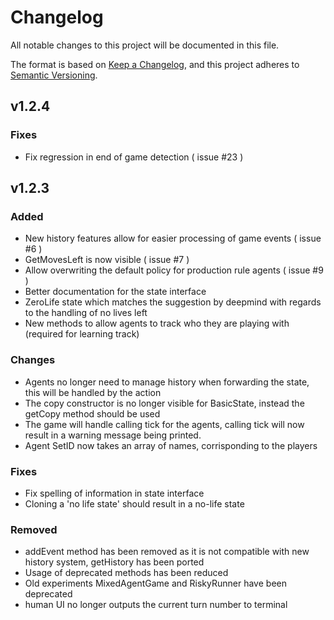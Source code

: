 # Changelog

All notable changes to this project will be documented in this file.

The format is based on [Keep a Changelog](https://keepachangelog.com/en/1.0.0/),
and this project adheres to [Semantic Versioning](https://semver.org/spec/v2.0.0.html).

## v1.2.4

### Fixes
- Fix regression in end of game detection ( issue #23 )

## v1.2.3

### Added
- New history features allow for easier processing of game events ( issue #6 )
- GetMovesLeft is now visible ( issue #7 )
- Allow overwriting the default policy for production rule agents ( issue #9 )
- Better documentation for the state interface
- ZeroLife state which matches the suggestion by deepmind with regards to the handling of no lives left
- New methods to allow agents to track who they are playing with (required for learning track)

### Changes
- Agents no longer need to manage history when forwarding the state, this will be handled by the action
- The copy constructor is no longer visible for BasicState, instead the getCopy method should be used
- The game will handle calling tick for the agents, calling tick will now result in a warning message being printed.
- Agent SetID now takes an array of names, corrisponding to the players

### Fixes
- Fix spelling of information in state interface
- Cloning a 'no life state' should result in a no-life state

### Removed
- addEvent method has been removed as it is not compatible with new history system, getHistory has been ported
- Usage of deprecated methods has been reduced
- Old experiments MixedAgentGame and RiskyRunner have been deprecated
- human UI no longer outputs the current turn number to terminal

